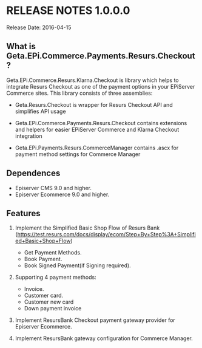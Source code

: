 ﻿RELEASE NOTES 1.0.0.0
=============

Release Date: 2016-04-15

## What is Geta.EPi.Commerce.Payments.Resurs.Checkout?

Geta.EPi.Commerce.Resurs.Klarna.Checkout is library which helps to integrate Resurs Checkout as one of the payment options in your EPiServer Commerce sites.
This library consists of three assemblies: 
* Geta.Resurs.Checkout is wrapper for Resurs Checkout API and simplifies API usage 

* Geta.EPi.Commerce.Payments.Resurs.Checkout contains extensions and helpers for easier EPiServer Commerce and Klarna Checkout integration 

* Geta.EPi.Payments.Resurs.CommerceManager contains .ascx for payment method settings for Commerce Manager

## Dependences

- Episerver CMS 9.0 and higher.
- Episerver Ecommerce 9.0 and higher.

## Features

1. Implement the Simplified Basic Shop Flow of Resurs Bank (https://test.resurs.com/docs/display/ecom/Step+By+Step%3A+Simplified+Basic+Shop+Flow) 

    * Get Payment Methods.
    * Book Payment.
    * Book Signed Payment(if Signing required).

2.  Supporting 4 payment methods:
    * Invoice.
    * Customer card.
    * Customer new card
    * Down payment invoice

3. Implement ResursBank Checkout payment gateway provider for Episerver Ecommerce.

4. Implement ResursBank gateway configuration for Commerce Manager.


